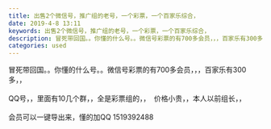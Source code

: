 ```yaml
---
title: 出售2个微信号，推广组的老号，一个彩票，一个百家乐综合，
date: 2019-4-8 13:11
keywords: 出售2个微信号，推广组的老号，一个彩票，一个百家乐综合，
description: 冒死带回国。。你懂的什么号。。微信号彩票的有700多会员，，，百家乐有300多，，QQ号，，里面有10几个群，，全是彩票组的，，  价格小贵，，本人以前组长，，会员可以一键导出来，懂的加QQ1519392488    
categories: used
---
```

<td class="t_f" id="postmessage_3428184">

冒死带回国。。你懂的什么号。。微信号彩票的有700多会员，，，百家乐有300多，，<br/>
<br/>
QQ号，，里面有10几个群，，全是彩票组的，，  价格小贵，，本人以前组长，，<br/>
<br/>
会员可以一键导出来，懂的加QQ 1519392488     </td>

